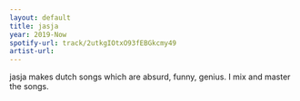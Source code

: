 ```yaml
---
layout: default
title: jasja
year: 2019-Now
spotify-url: track/2utkgIOtxO93fEBGkcmy49
artist-url:
---
```

jasja makes dutch songs which are absurd, funny, genius. I mix and master the songs.
